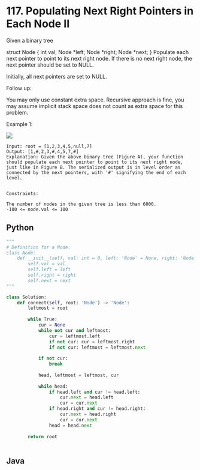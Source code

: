 # 117. Populating Next Right Pointers in Each Node II

Given a binary tree

struct Node {
  int val;
  Node *left;
  Node *right;
  Node *next;
}
Populate each next pointer to point to its next right node. If there is no next right node, the next pointer should be set to NULL.

Initially, all next pointers are set to NULL.

 

Follow up:

You may only use constant extra space.
Recursive approach is fine, you may assume implicit stack space does not count as extra space for this problem.
 

Example 1:

![](https://assets.leetcode.com/uploads/2019/02/15/117_sample.png)
```
Input: root = [1,2,3,4,5,null,7]
Output: [1,#,2,3,#,4,5,7,#]
Explanation: Given the above binary tree (Figure A), your function should populate each next pointer to point to its next right node, just like in Figure B. The serialized output is in level order as connected by the next pointers, with '#' signifying the end of each level.
 

Constraints:

The number of nodes in the given tree is less than 6000.
-100 <= node.val <= 100
```

## Python
``` python
"""
# Definition for a Node.
class Node:
    def __init__(self, val: int = 0, left: 'Node' = None, right: 'Node' = None, next: 'Node' = None):
        self.val = val
        self.left = left
        self.right = right
        self.next = next
"""

class Solution:
    def connect(self, root: 'Node') -> 'Node':
        leftmost = root
        
        while True:
            cur = None
            while not cur and leftmost:
                cur = leftmost.left
                if not cur: cur = leftmost.right
                if not cur: leftmost = leftmost.next
            
            if not cur:
                break
            
            head, leftmost = leftmost, cur
            
            while head:
                if head.left and cur != head.left:
                    cur.next = head.left
                    cur = cur.next
                if head.right and cur != head.right:
                    cur.next = head.right
                    cur = cur.next
                head = head.next
                
        return root
            
```

## Java
``` java

```